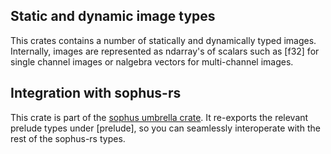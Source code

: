 ## Static and dynamic image types

This crates contains a number of statically and dynamically typed images.
Internally, images are represented as ndarray's of scalars such as [f32] for
single channel images or nalgebra vectors for multi-channel images.


## Integration with sophus-rs

This crate is part of the [sophus umbrella crate](https://crates.io/crates/sophus).
It re-exports the relevant prelude types under [prelude], so you can
seamlessly interoperate with the rest of the sophus-rs types.
